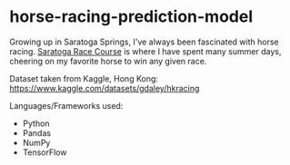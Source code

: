 # horse-racing-prediction-model

Growing up in Saratoga Springs, I've always been fascinated with horse racing. <a href="https://www.nyra.com/saratoga/">Saratoga Race Course</a> is where I have spent many summer days, cheering on my favorite horse to win any given race.

Dataset taken from Kaggle, Hong Kong: https://www.kaggle.com/datasets/gdaley/hkracing

Languages/Frameworks used:

- Python
- Pandas
- NumPy
- TensorFlow

